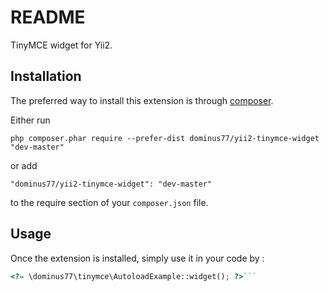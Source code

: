 README
======
TinyMCE widget for Yii2.

Installation
------------

The preferred way to install this extension is through [composer](http://getcomposer.org/download/).

Either run

```
php composer.phar require --prefer-dist dominus77/yii2-tinymce-widget "dev-master"
```

or add

```
"dominus77/yii2-tinymce-widget": "dev-master"
```

to the require section of your `composer.json` file.


Usage
-----

Once the extension is installed, simply use it in your code by  :

```php
<?= \dominus77\tinymce\AutoloadExample::widget(); ?>```